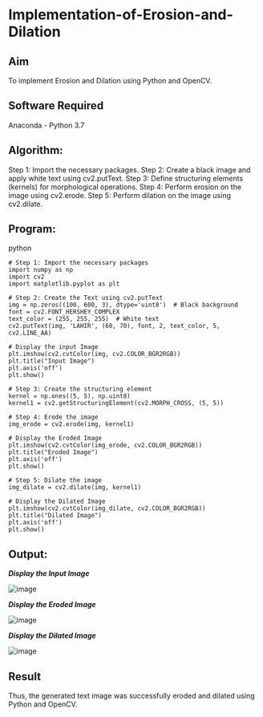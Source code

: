 # Implementation-of-Erosion-and-Dilation
## Aim
To implement Erosion and Dilation using Python and OpenCV.

## Software Required
Anaconda - Python 3.7

## Algorithm:
Step 1: Import the necessary packages.
Step 2: Create a black image and apply white text using cv2.putText.
Step 3: Define structuring elements (kernels) for morphological operations.
Step 4: Perform erosion on the image using cv2.erode.
Step 5: Perform dilation on the image using cv2.dilate.

## Program:
python
```
# Step 1: Import the necessary packages
import numpy as np
import cv2
import matplotlib.pyplot as plt

# Step 2: Create the Text using cv2.putText
img = np.zeros((100, 600, 3), dtype='uint8')  # Black background
font = cv2.FONT_HERSHEY_COMPLEX
text_color = (255, 255, 255)  # White text
cv2.putText(img, 'LAHIR', (60, 70), font, 2, text_color, 5, cv2.LINE_AA)

# Display the input Image
plt.imshow(cv2.cvtColor(img, cv2.COLOR_BGR2RGB))
plt.title("Input Image")
plt.axis('off')
plt.show()

# Step 3: Create the structuring element
kernel = np.ones((5, 5), np.uint8)
kernel1 = cv2.getStructuringElement(cv2.MORPH_CROSS, (5, 5))

# Step 4: Erode the image
img_erode = cv2.erode(img, kernel1)

# Display the Eroded Image
plt.imshow(cv2.cvtColor(img_erode, cv2.COLOR_BGR2RGB))
plt.title("Eroded Image")
plt.axis('off')
plt.show()

# Step 5: Dilate the image
img_dilate = cv2.dilate(img, kernel1)

# Display the Dilated Image
plt.imshow(cv2.cvtColor(img_dilate, cv2.COLOR_BGR2RGB))
plt.title("Dilated Image")
plt.axis('off')
plt.show()
```
## Output:

***Display the Input Image***

![image](https://github.com/user-attachments/assets/cb3836d6-54b7-441d-86db-4726ed85e768)



***Display the Eroded Image***

![image](https://github.com/user-attachments/assets/e9ebed09-c466-4f6e-ad96-b1e6ef66549e)


***Display the Dilated Image***

![image](https://github.com/user-attachments/assets/7588b0a8-dff8-40da-8d71-ce87ddabb3db)




## Result
Thus, the generated text image was successfully eroded and dilated using Python and OpenCV.
